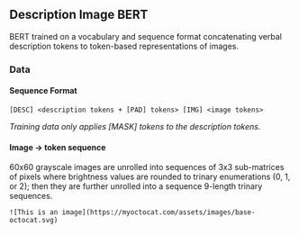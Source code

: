 ## Description Image BERT
BERT trained on a vocabulary and sequence format concatenating verbal description tokens to token-based representations of images.
### Data
#### Sequence Format
```
[DESC] <description tokens + [PAD] tokens> [IMG] <image tokens>
```
*Training data only applies [MASK] tokens to the description tokens.*
#### Image -> token sequence
60x60 grayscale images are unrolled into sequences of 3x3 sub-matrices of pixels where brightness values are rounded to trinary enumerations (0, 1, or 2); then they are further unrolled into a sequence 9-length trinary sequences.
```
![This is an image](https://myoctocat.com/assets/images/base-octocat.svg)
```
